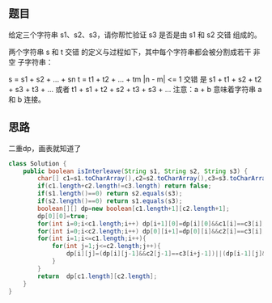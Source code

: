 ## 题目
给定三个字符串 s1、s2、s3，请你帮忙验证 s3 是否是由 s1 和 s2 交错 组成的。

两个字符串 s 和 t 交错 的定义与过程如下，其中每个字符串都会被分割成若干 非空 子字符串：

s = s1 + s2 + ... + sn
t = t1 + t2 + ... + tm
|n - m| <= 1
交错 是 s1 + t1 + s2 + t2 + s3 + t3 + ... 或者 t1 + s1 + t2 + s2 + t3 + s3 + ...
注意：a + b 意味着字符串 a 和 b 连接。
## 思路
二重dp，画表就知道了
```java
class Solution {
    public boolean isInterleave(String s1, String s2, String s3) {
        char[] c1=s1.toCharArray(),c2=s2.toCharArray(),c3=s3.toCharArray();
        if(c1.length+c2.length!=c3.length) return false;
        if(s1.length()==0) return s2.equals(s3);
        if(s2.length()==0) return s1.equals(s3);
        boolean[][] dp=new boolean[c1.length+1][c2.length+1];
        dp[0][0]=true;
        for(int i=0;i<c1.length;i++) dp[i+1][0]=dp[i][0]&&c1[i]==c3[i];
        for(int i=0;i<c2.length;i++) dp[0][i+1]=dp[0][i]&&c2[i]==c3[i];
        for(int i=1;i<=c1.length;i++){
            for(int j=1;j<=c2.length;j++){
                dp[i][j]=(dp[i][j-1]&&c2[j-1]==c3[i+j-1])||(dp[i-1][j]&&c1[i-1]==c3[i+j-1]);
            }
        }
        return  dp[c1.length][c2.length];
    }
}
```
